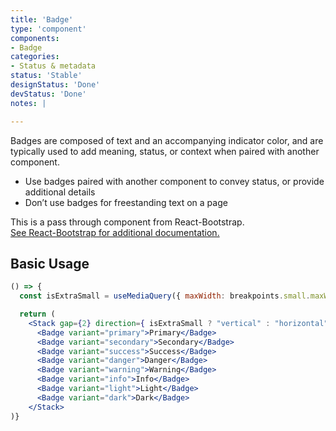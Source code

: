 ```yaml
---
title: 'Badge'
type: 'component'
components:
- Badge
categories:
- Status & metadata
status: 'Stable'
designStatus: 'Done'
devStatus: 'Done'
notes: |

---
```


Badges are composed of text and an accompanying indicator color, and are typically used to add meaning, status, or context when paired with another component.

- Use badges paired with another component to convey status, or provide additional details
- Don’t use badges for freestanding text on a page

<p>
  This is a pass through component from React-Bootstrap.<br/>
  <a href="https://react-bootstrap.github.io/components/badge/" target="_blank" rel="noopener noreferrer">
    See React-Bootstrap for additional documentation.
  </a>
</p>

## Basic Usage

```jsx live
() => {
  const isExtraSmall = useMediaQuery({ maxWidth: breakpoints.small.maxWidth });

  return (
    <Stack gap={2} direction={ isExtraSmall ? "vertical" : "horizontal" }>
      <Badge variant="primary">Primary</Badge>
      <Badge variant="secondary">Secondary</Badge>
      <Badge variant="success">Success</Badge>
      <Badge variant="danger">Danger</Badge>
      <Badge variant="warning">Warning</Badge>
      <Badge variant="info">Info</Badge>
      <Badge variant="light">Light</Badge>
      <Badge variant="dark">Dark</Badge>
    </Stack>
)}
```
